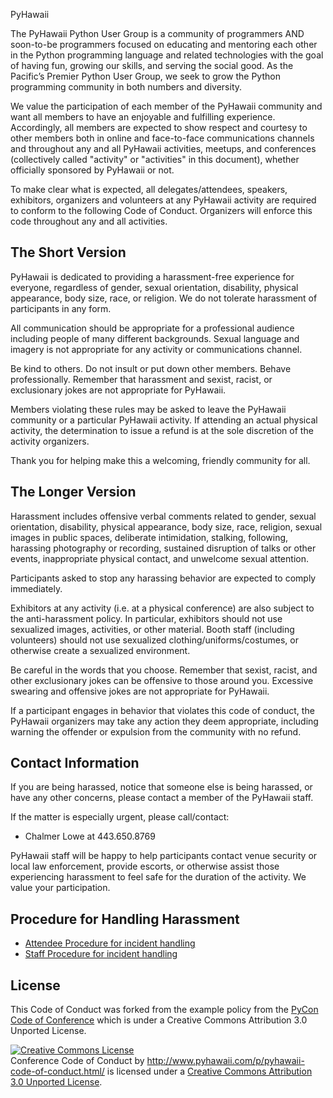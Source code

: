 PyHawaii

The PyHawaii Python User Group is a community of programmers AND soon-to-be programmers focused on educating and mentoring each other in the Python programming language and related technologies with the goal of having fun, growing our skills, and serving the social good. As the Pacific’s Premier Python User Group, we seek to grow the Python programming community in both numbers and diversity. 

We value the participation of each member of the PyHawaii community and want all members to have an enjoyable and fulfilling experience. Accordingly, all members are expected to show respect and courtesy to other members both in online and face-to-face communications channels and throughout any and all PyHawaii activities, meetups, and conferences (collectively called "activity" or "activities" in this document), whether officially sponsored by PyHawaii or not.

To make clear what is expected, all delegates/attendees, speakers, exhibitors, organizers and volunteers at any PyHawaii activity are required to conform to the following Code of Conduct. Organizers will enforce this code throughout any and all activities.

The Short Version
-----------------

PyHawaii is dedicated to providing a harassment-free experience for everyone, regardless of gender, sexual orientation, disability, physical appearance, body size, race, or religion. We do not tolerate harassment of participants in any form.

All communication should be appropriate for a professional audience including people of many different backgrounds. Sexual language and imagery is not appropriate for any activity or communications channel.

Be kind to others. Do not insult or put down other members. Behave professionally. Remember that harassment and sexist, racist, or exclusionary jokes are not appropriate for PyHawaii.

Members violating these rules may be asked to leave the PyHawaii community or a particular PyHawaii activity. If attending an actual physical activity, the determination to issue a refund is at the sole discretion of the activity organizers.

Thank you for helping make this a welcoming, friendly community for all.

The Longer Version
------------------

Harassment includes offensive verbal comments related to gender, sexual orientation, disability, physical appearance, body size, race, religion, sexual images in public spaces, deliberate intimidation, stalking, following, harassing photography or recording, sustained disruption of talks or other events, inappropriate physical contact, and unwelcome sexual attention.

Participants asked to stop any harassing behavior are expected to comply immediately.

Exhibitors at any activity (i.e. at a physical conference) are also subject to the anti-harassment policy. In particular, exhibitors should not use sexualized images, activities, or other material. Booth staff (including volunteers) should not use sexualized clothing/uniforms/costumes, or otherwise create a sexualized environment.

Be careful in the words that you choose. Remember that sexist, racist, and other exclusionary jokes can be offensive to those around you. Excessive swearing and offensive jokes are not appropriate for PyHawaii.

If a participant engages in behavior that violates this code of conduct, the PyHawaii organizers may take any action they deem appropriate, including warning the offender or expulsion from the community with no refund.

Contact Information
-------------------

If you are being harassed, notice that someone else is being harassed, or have any other concerns, please contact a member of the PyHawaii staff.

If the matter is especially urgent, please call/contact:

- Chalmer Lowe at 443.650.8769

PyHawaii staff will be happy to help participants contact venue security or local law enforcement, provide escorts, or otherwise assist those experiencing harassment to feel safe for the duration of the activity. We value your participation.

Procedure for Handling Harassment
------------------------------------------
- [Attendee Procedure for incident handling](https://us.pycon.org/2013/about/code-of-conduct/harassment-incidents/)
- [Staff Procedure for incident handling](https://us.pycon.org/2013/about/code-of-conduct/harassment-incidents-staff/)

License
-------

This Code of Conduct was forked from the example policy from the [PyCon Code of Conference](https://github.com/python/pycon-code-of-conduct) which is under a Creative Commons Attribution 3.0 Unported License.

<a rel="license" href="http://creativecommons.org/licenses/by/3.0/"><img alt="Creative Commons License" style="border-width:0" src="http://i.creativecommons.org/l/by/3.0/88x31.png" /></a><br /><span xmlns:dct="http://purl.org/dc/terms/" href="http://purl.org/dc/dcmitype/Text" property="dct:title" rel="dct:type">Conference Code of Conduct</span> by <a xmlns:cc="http://creativecommons.org/ns#" href="https://us.pycon.org/2013/about/code-of-conduct/" property="cc:attributionName" rel="cc:attributionURL">http://www.pyhawaii.com/p/pyhawaii-code-of-conduct.html/</a> is licensed under a <a rel="license" href="http://creativecommons.org/licenses/by/3.0/">Creative Commons Attribution 3.0 Unported License</a>.
